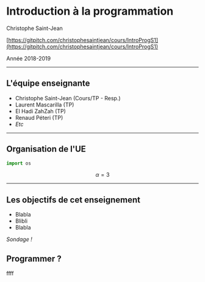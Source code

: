 # Introduction à la programmation

Christophe Saint-Jean

[https://gitpitch.com/christophesaintjean/cours/IntroProgS1](https://gitpitch.com/christophesaintjean/cours/IntroProgS1)

Année 2018-2019

---

## L'équipe enseignante

* Christophe Saint-Jean (Cours/TP - Resp.)
* Laurent Mascarilla (TP)
* El Hadi ZahZah (TP)
* Renaud Péteri (TP)
* *Etc*

---

## Organisation de l'UE

```python
import os
```
$$\alpha = 3$$

---

## Les objectifs de cet enseignement

 * Blabla
 * Blibli
 * Blabla

*Sondage !*


## Programmer ?

ffff
<!--stackedit_data:
eyJoaXN0b3J5IjpbNDc3NzI5Mjk5XX0=
-->